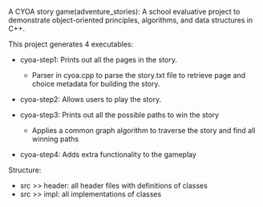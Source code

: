 A CYOA story game(adventure_stories): 
A school evaluative project to demonstrate object-oriented principles, algorithms, and data structures in C++.

This project generates 4 executables:
- cyoa-step1: Prints out all the pages in the story. 
    - Parser in cyoa.cpp to parse the story.txt file to retrieve page and choice metadata for building the story.
- cyoa-step2: Allows users to play the story.
    
- cyoa-step3: Prints out all the possible paths to win the story
    - Applies a common graph algorithm to traverse the story and find all winning paths
   
- cyoa-step4: Adds extra functionality to the gameplay

Structure:
- src >> header: all header files with definitions of classes
- src >> impl: all implementations of classes

